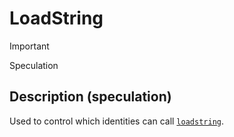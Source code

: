 # LoadString

> [!IMPORTANT]
> Speculation

## Description (speculation)
Used to control which identities can call [`loadstring`](https://create.roblox.com/docs/en-us/reference/engine/globals/LuaGlobals#loadstring).
